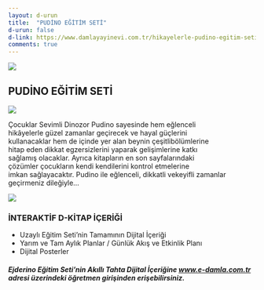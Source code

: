 ```yaml
---
layout: d-urun
title:  "PUDİNO EĞİTİM SETİ"
d-urun: false
d-link: https://www.damlayayinevi.com.tr/hikayelerle-pudino-egitim-seti-1-siniflar-icin
comments: true
---
```

<section>
    <div class="container">
        <div class="row">
            <div class="col-12 text-center my-auto">
                <img src="{{ site.baseurl }}/assets/images/egitim-setleri/pudino/1.png">
            </div>
            <div class="col text-center mt-4">
                <h2>PUDİNO EĞİTİM SETİ<br></h2>
            </div>
        </div>
        <div class="row">
            <div class="col-12 col-md-6 text-center my-auto">
                <img src="{{ site.baseurl }}/assets/images/egitim-setleri/pudino/2.png">
            </div>
            <div class="col text-center my-auto">
                <p>Çocuklar Sevimli Dinozor Pudino sayesinde hem eğlenceli<br>hikâyelerle güzel zamanlar geçirecek ve hayal güçlerini<br>kullanacaklar hem de içinde yer alan beynin çeşitlibölümlerine<br>hitap eden dikkat egzersizlerini yaparak gelişimlerine
                    katkı<br>sağlamış olacaklar. Ayrıca kitapların en son sayfalarındaki<br>çözümler çocukların kendi kendilerini kontrol etmelerine<br>imkan sağlayacaktır. Pudino ile eğlenceli, dikkatli vekeyifli zamanlar geçirmeniz dileğiyle…<br></p>
            </div>
        </div>
        <div class="row">
            <div class="col-12 col-md-12 text-center my-auto">
                <img src="{{ site.baseurl }}/assets/images/egitim-setleri/pudino/3.png">
            </div>
        </div>
        <div class="row">
            <div class="col-12 mt-4">
                <h3 class="text-center">İNTERAKTİF D-KİTAP İÇERİĞİ<br></h3>
            </div>
            <div class="col-md-12 col-xl-6 offset-xl-3">
                <ul>
                    <li>Uzaylı Eğitim Seti’nin Tamamının Dijital İçeriği<br></li>
                    <li>Yarım ve Tam Aylık Planlar / Günlük Akış ve Etkinlik Planı<br></li>
                    <li>Dijital Posterler<br></li>
                </ul>
            </div>
        </div>
        <div class="row">
            <div class="col-12">
                <h5 class="text-center">Ejderino Eğitim Seti’nin Akıllı Tahta Dijital İçeriğine <a href="https://e-damla.com.tr/">www.e-damla.com.tr</a> adresi üzerindeki öğretmen girişinden erişebilirsiniz.<br></h5>
            </div>
        </div>
    </div>
</section>